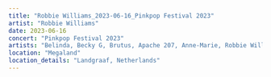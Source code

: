 ```yaml
---
title: "Robbie Williams_2023-06-16_Pinkpop Festival 2023"
artist: "Robbie Williams"
date: 2023-06-16
concert: "Pinkpop Festival 2023"
artists: "Belinda, Becky G, Brutus, Apache 207, Anne-Marie, Robbie Williams, Echo & the Bunnymen, Adriatique, Disturbed, Di-rect, Ay Wing, Alizzz, Blondie"
location: "Megaland"
location_details: "Landgraaf, Netherlands"
---
```

